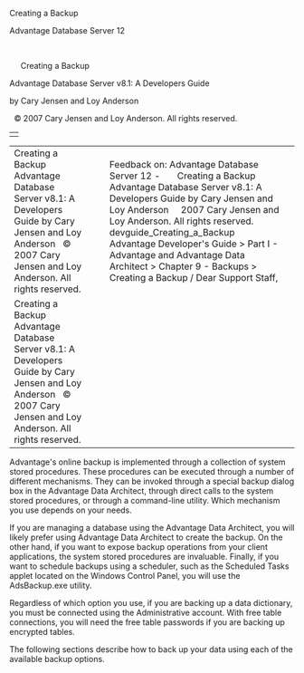 Creating a Backup




Advantage Database Server 12  

 

     Creating a Backup

Advantage Database Server v8.1: A Developers Guide

by Cary Jensen and Loy Anderson

  © 2007 Cary Jensen and Loy Anderson. All rights reserved.

|  |
| --- |
|  |

|  |  |  |  |  |
| --- | --- | --- | --- | --- |
| Creating a Backup  Advantage Database Server v8.1: A Developers Guide  by Cary Jensen and Loy Anderson    © 2007 Cary Jensen and Loy Anderson. All rights reserved. |  |  | Feedback on: Advantage Database Server 12 -       Creating a Backup Advantage Database Server v8.1: A Developers Guide by Cary Jensen and Loy Anderson     2007 Cary Jensen and Loy Anderson. All rights reserved. devguide\_Creating\_a\_Backup Advantage Developer's Guide > Part I - Advantage and Advantage Data Architect > Chapter 9 - Backups > Creating a Backup / Dear Support Staff, |  |
| Creating a Backup  Advantage Database Server v8.1: A Developers Guide  by Cary Jensen and Loy Anderson    © 2007 Cary Jensen and Loy Anderson. All rights reserved. |  |  |  |  |

Advantage's online backup is implemented through a collection of system stored procedures. These procedures can be executed through a number of different mechanisms. They can be invoked through a special backup dialog box in the Advantage Data Architect, through direct calls to the system stored procedures, or through a command-line utility. Which mechanism you use depends on your needs.

If you are managing a database using the Advantage Data Architect, you will likely prefer using Advantage Data Architect to create the backup. On the other hand, if you want to expose backup operations from your client applications, the system stored procedures are invaluable. Finally, if you want to schedule backups using a scheduler, such as the Scheduled Tasks applet located on the Windows Control Panel, you will use the AdsBackup.exe utility.

Regardless of which option you use, if you are backing up a data dictionary, you must be connected using the Administrative account. With free table connections, you will need the free table passwords if you are backing up encrypted tables.

The following sections describe how to back up your data using each of the available backup options.